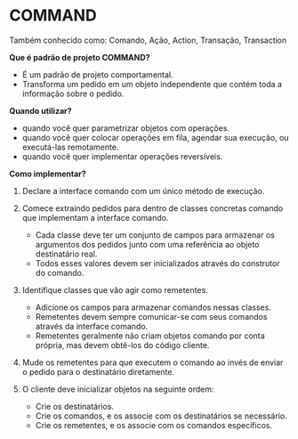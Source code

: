 # COMMAND

Também conhecido como: Comando, Ação, Action, Transação, Transaction

**Que é padrão de projeto COMMAND?**
- É um padrão de projeto comportamental.
- Transforma um pedido em um objeto independente que contém toda a informação sobre o pedido.

**Quando utilizar?**
- quando você quer parametrizar objetos com operações.
- quando você quer colocar operações em fila, agendar sua execução, ou executá-las remotamente.
- quando você quer implementar operações reversíveis.

**Como implementar?**
1. Declare a interface comando com um único método de execução.

1. Comece extraindo pedidos para dentro de classes concretas comando que implementam a interface comando. 
	- Cada classe deve ter um conjunto de campos para armazenar os argumentos dos pedidos junto com uma referência ao objeto destinatário real. 
	- Todos esses valores devem ser inicializados através do construtor do comando.
	
1. Identifique classes que vão agir como remetentes. 
	- Adicione os campos para armazenar comandos nessas classes. 
	- Remetentes devem sempre comunicar-se com seus comandos através da interface comando. 
	- Remetentes geralmente não criam objetos comando por conta própria, mas devem obtê-los do código cliente.
	
1. Mude os remetentes para que executem o comando ao invés de enviar o pedido para o destinatário diretamente.

1. O cliente deve inicializar objetos na seguinte ordem:
	- Crie os destinatários.
	- Crie os comandos, e os associe com os destinatários se necessário.
	- Crie os remetentes, e os associe com os comandos específicos.